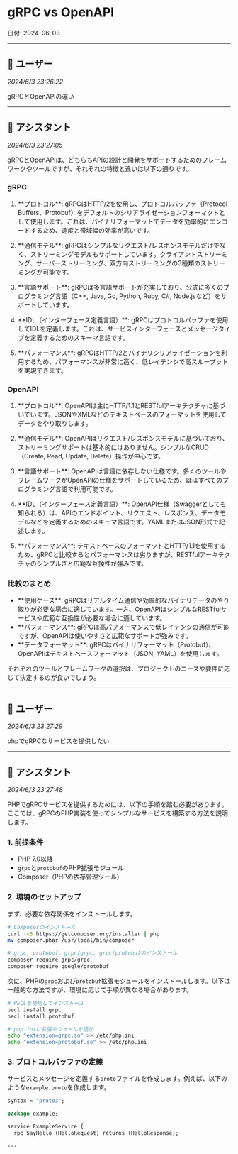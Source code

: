 # gRPC vs OpenAPI

日付: 2024-06-03

---

## 👤 ユーザー
*2024/6/3 23:26:22*

gRPCとOpenAPIの違い

---

## 🤖 アシスタント
*2024/6/3 23:27:05*

gRPCとOpenAPIは、どちらもAPIの設計と開発をサポートするためのフレームワークやツールですが、それぞれの特徴と違いは以下の通りです。

### gRPC

1. \*\*プロトコル\*\*: gRPCはHTTP/2を使用し、プロトコルバッファ（Protocol Buffers、Protobuf）をデフォルトのシリアライゼーションフォーマットとして使用します。これは、バイナリフォーマットでデータを効率的にエンコードするため、速度と帯域幅の効率が高いです。

2. \*\*通信モデル\*\*: gRPCはシンプルなリクエスト/レスポンスモデルだけでなく、ストリーミングモデルもサポートしています。クライアントストリーミング、サーバーストリーミング、双方向ストリーミングの3種類のストリーミングが可能です。

3. \*\*言語サポート\*\*: gRPCは多言語サポートが充実しており、公式に多くのプログラミング言語（C++, Java, Go, Python, Ruby, C#, Node.jsなど）をサポートしています。

4. \*\*IDL（インターフェース定義言語）\*\*: gRPCはプロトコルバッファを使用してIDLを定義します。これは、サービスインターフェースとメッセージタイプを定義するためのスキーマ言語です。

5. \*\*パフォーマンス\*\*: gRPCはHTTP/2とバイナリシリアライゼーションを利用するため、パフォーマンスが非常に高く、低レイテンシで高スループットを実現できます。

### OpenAPI

1. \*\*プロトコル\*\*: OpenAPIは主にHTTP/1.1とRESTfulアーキテクチャに基づいています。JSONやXMLなどのテキストベースのフォーマットを使用してデータをやり取りします。

2. \*\*通信モデル\*\*: OpenAPIはリクエスト/レスポンスモデルに基づいており、ストリーミングサポートは基本的にはありません。シンプルなCRUD（Create, Read, Update, Delete）操作が中心です。

3. \*\*言語サポート\*\*: OpenAPIは言語に依存しない仕様です。多くのツールやフレームワークがOpenAPIの仕様をサポートしているため、ほぼすべてのプログラミング言語で利用可能です。

4. \*\*IDL（インターフェース定義言語）\*\*: OpenAPI仕様（Swaggerとしても知られる）は、APIのエンドポイント、リクエスト、レスポンス、データモデルなどを定義するためのスキーマ言語です。YAMLまたはJSON形式で記述します。

5. \*\*パフォーマンス\*\*: テキストベースのフォーマットとHTTP/1.1を使用するため、gRPCと比較するとパフォーマンスは劣りますが、RESTfulアーキテクチャのシンプルさと広範な互換性が強みです。

### 比較のまとめ

- \*\*使用ケース\*\*: gRPCはリアルタイム通信や効率的なバイナリデータのやり取りが必要な場合に適しています。一方、OpenAPIはシンプルなRESTfulサービスや広範な互換性が必要な場合に適しています。
- \*\*パフォーマンス\*\*: gRPCは高パフォーマンスで低レイテンシの通信が可能ですが、OpenAPIは使いやすさと広範なサポートが強みです。
- \*\*データフォーマット\*\*: gRPCはバイナリフォーマット（Protobuf）、OpenAPIはテキストベースフォーマット（JSON, YAML）を使用します。

それぞれのツールとフレームワークの選択は、プロジェクトのニーズや要件に応じて決定するのが良いでしょう。

---

## 👤 ユーザー
*2024/6/3 23:27:29*

phpでgRPCなサービスを提供したい

---

## 🤖 アシスタント
*2024/6/3 23:27:48*

PHPでgRPCサービスを提供するためには、以下の手順を踏む必要があります。ここでは、gRPCのPHP実装を使ってシンプルなサービスを構築する方法を説明します。

### 1. 前提条件
- PHP 7.0以降
- `grpc`と`protobuf`のPHP拡張モジュール
- Composer（PHPの依存管理ツール）

### 2. 環境のセットアップ

まず、必要な依存関係をインストールします。

```bash
# Composerのインストール
curl -sS https://getcomposer.org/installer | php
mv composer.phar /usr/local/bin/composer

# grpc, protobuf, grpc/grpc, grpc/protobufのインストール
composer require grpc/grpc
composer require google/protobuf
```

次に、PHPの`grpc`および`protobuf`拡張モジュールをインストールします。以下は一般的な方法ですが、環境に応じて手順が異なる場合があります。

```bash
# PECLを使用してインストール
pecl install grpc
pecl install protobuf

# php.iniに拡張モジュールを追加
echo "extension=grpc.so" >> /etc/php.ini
echo "extension=protobuf.so" >> /etc/php.ini
```

### 3. プロトコルバッファの定義

サービスとメッセージを定義する`proto`ファイルを作成します。例えば、以下のような`example.proto`を作成します。

```proto
syntax = "proto3";

package example;

service ExampleService {
  rpc SayHello (HelloRequest) returns (HelloResponse);

---
